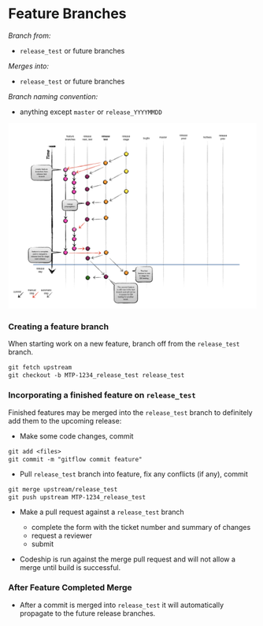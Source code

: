 Feature Branches
================

*Branch from:*

* `release_test` or future branches

*Merges into:*

* `release_test` or future branches

*Branch naming convention:*

* anything except `master` or `release_YYYYMMDD`


![MindTouch GitFlow Feature Branches](assets/mindtouch-gitflow-feature-branches.001.png)


### Creating a feature branch
When starting work on a new feature, branch off from the `release_test` branch.

```
git fetch upstream
git checkout -b MTP-1234_release_test release_test
```

### Incorporating a finished feature on `release_test`
Finished features may be merged into the `release_test` branch to definitely add them to the upcoming release:

- Make some code changes, commit
```
git add <files>
git commit -m "gitflow commit feature"
```

- Pull `release_test` branch into feature, fix any conflicts (if any), commit
```
git merge upstream/release_test
git push upstream MTP-1234_release_test
```

- Make a pull request against a `release_test` branch
	- complete the form with the ticket number and summary of changes
	- request a reviewer
	- submit

- Codeship is run against the merge pull request and will not allow a merge until build is successful.

### After Feature Completed Merge

- After a commit is merged into `release_test` it will automatically propagate to the future release branches.
